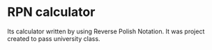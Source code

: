 # RPN calculator

Its calculator written by using Reverse Polish Notation. It was project created to pass university class.
